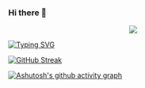 ### Hi there 👋

<!--
**Rifatalmamun/Rifatalmamun** is a ✨ _special_ ✨ repository because its `README.md` (this file) appears on your GitHub profile.

Here are some ideas to get you started:

- 🔭 I’m currently working on ...
- 🌱 I’m currently learning ...
- 👯 I’m looking to collaborate on ...
- 🤔 I’m looking for help with ...
- 💬 Ask me about ...
- 📫 How to reach me: ...
- 😄 Pronouns: ...
- ⚡ Fun fact: ...
-->
<p align="center">
  <img src="https://readme-typing-svg.herokuapp.com/?lines=Type+messages+everywhere!;Add+a+bio+to+your+profile!;Add+a+description+to+your+repo!;Make+your+readme+stand+out!&center=true&width=360&height=50">
</p>

[![Typing SVG](https://readme-typing-svg.herokuapp.com/?lines=I+am+Rifat+Al+Mamun.;Working+on+Laravel,+Vue+js+)](https://git.io/typing-svg)


[![GitHub Streak](https://github-readme-streak-stats.herokuapp.com/?user=Rifatalmamun)](https://git.io/streak-stats)

[![Ashutosh's github activity graph](https://activity-graph.herokuapp.com/graph?username=Rifatalmamun)](https://github.com/ashutosh00710/github-readme-activity-graph)

